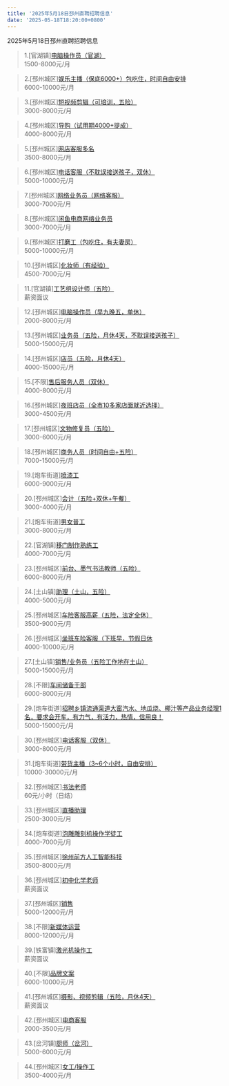 ```yaml
---
title: '2025年5月18日邳州直聘招聘信息'
date: '2025-05-18T18:20:00+0800'
---
```

2025年5月18日邳州直聘招聘信息
<!--more-->
>1.[官湖镇][电脑操作员（官湖）](https://www.pizhouzhipin.com/job/39489)<br>
>1500-8000元/月

>2.[邳州城区][娱乐主播（保底6000+）包吃住，时间自由安排](https://www.pizhouzhipin.com/job/32908)<br>
>6000-10000元/月

>3.[邳州城区][短视频剪辑（可培训，五险）](https://www.pizhouzhipin.com/job/17269)<br>
>3000-8000元/月

>4.[邳州城区][导购（试用期4000+提成）](https://www.pizhouzhipin.com/job/24762)<br>
>4000-8000元/月

>5.[邳州城区][网店客服多名](https://www.pizhouzhipin.com/job/39009)<br>
>3500-8000元/月

>6.[邳州城区][电话客服（不耽误接送孩子，双休）](https://www.pizhouzhipin.com/job/34519)<br>
>5000-10000元/月

>7.[邳州城区][网络业务员（网络客服）](https://www.pizhouzhipin.com/job/40681)<br>
>3000-7000元/月

>8.[邳州城区][闲鱼电商网络业务员](https://www.pizhouzhipin.com/job/40723)<br>
>3000-7000元/月

>9.[邳州城区][打磨工（包吃住，有夫妻房）](https://www.pizhouzhipin.com/job/11604)<br>
>5000-10000元/月

>10.[邳州城区][化妆师（有经验）](https://www.pizhouzhipin.com/job/26234)<br>
>4500-7000元/月

>11.[官湖镇][工艺组设计师（五险）](https://www.pizhouzhipin.com/job/26761)<br>
>薪资面议

>12.[邳州城区][电脑操作员（早九晚五，单休）](https://www.pizhouzhipin.com/job/38251)<br>
>2000-8000元/月

>13.[邳州城区][业务员（五险，月休4天，不耽误接送孩子）](https://www.pizhouzhipin.com/job/26525)<br>
>5000-15000元/月

>14.[邳州城区][店员（五险，月休4天）](https://www.pizhouzhipin.com/job/17242)<br>
>4000-15000元/月

>15.[不限][售后服务人员（双休）](https://www.pizhouzhipin.com/job/38142)<br>
>4000-8000元/月

>16.[邳州城区][夜班店员（全市10多家店面就近选择）](https://www.pizhouzhipin.com/job/26174)<br>
>3000-4500元/月

>17.[邳州城区][文物修复员（五险）](https://www.pizhouzhipin.com/job/25185)<br>
>3000-6000元/月

>18.[邳州城区][商务人员（时间自由+五险）](https://www.pizhouzhipin.com/job/40693)<br>
>7000-15000元/月

>19.[炮车街道][喷漆工](https://www.pizhouzhipin.com/job/34720)<br>
>6000-9000元/月

>20.[邳州城区][会计（五险+双休+午餐）](https://www.pizhouzhipin.com/job/21052)<br>
>3000-4000元/月

>21.[炮车街道][男女普工](https://www.pizhouzhipin.com/job/39432)<br>
>3000-8000元/月

>22.[官湖镇][移门制作熟练工](https://www.pizhouzhipin.com/job/40758)<br>
>4000-7000元/月

>23.[邳州城区][前台、墨气书法教师（五险）](https://www.pizhouzhipin.com/job/25491)<br>
>6000-8000元/月

>24.[土山镇][助理（土山，五险）](https://www.pizhouzhipin.com/job/40672)<br>
>4000-5000元/月

>25.[邳州城区][车险客服高薪（五险，法定全休）](https://www.pizhouzhipin.com/job/30882)<br>
>3500-9000元/月

>26.[邳州城区][坐班车险客服（下班早，节假日休](https://www.pizhouzhipin.com/job/30881)<br>
>4000-10000元/月

>27.[土山镇][销售/业务员（五险工作地在土山）](https://www.pizhouzhipin.com/job/39494)<br>
>5000-15000元/月

>28.[不限][车间储备干部](https://www.pizhouzhipin.com/job/34587)<br>
>6000-8000元/月

>29.[炮车街道][招聘乡镇流通渠道大窑汽水、地瓜烧、椰汁等产品业务经理1名，要求会开车，有力气，有活力，热情，信用良！](https://www.pizhouzhipin.com/job/40797)<br>
>5000-15000元/月

>30.[邳州城区][电话客服（双休）](https://www.pizhouzhipin.com/job/29207)<br>
>3000-8000元/月

>31.[炮车街道][带货主播（3~6个小时，自由安排）](https://www.pizhouzhipin.com/job/40326)<br>
>10000-30000元/月

>32.[邳州城区][书法老师](https://www.pizhouzhipin.com/job/40786)<br>
>60元/小时（日结）

>33.[邳州城区][直播助理](https://www.pizhouzhipin.com/job/40793)<br>
>2500-3000元/月

>34.[炮车街道][泡雕雕刻机操作学徒工](https://www.pizhouzhipin.com/job/34772)<br>
>4000-7000元/月

>35.[邳州城区][徐州前方人工智能科技](https://www.pizhouzhipin.com/job/40792)<br>
>3500-8000元/月

>36.[邳州城区][初中化学老师](https://www.pizhouzhipin.com/job/40776)<br>
>薪资面议

>37.[邳州城区][销售](https://www.pizhouzhipin.com/job/33924)<br>
>5000-12000元/月

>38.[不限][新媒体运营](https://www.pizhouzhipin.com/job/40150)<br>
>8000-12000元/月

>39.[铁富镇][激光机操作工](https://www.pizhouzhipin.com/job/28408)<br>
>薪资面议

>40.[不限][品牌文案](https://www.pizhouzhipin.com/job/40733)<br>
>6000-10000元/月

>41.[邳州城区][摄影、视频剪辑（五险，月休4天）](https://www.pizhouzhipin.com/job/34138)<br>
>薪资面议

>42.[邳州城区][电商客服](https://www.pizhouzhipin.com/job/35162)<br>
>2000-3500元/月

>43.[岔河镇][厨师（岔河）](https://www.pizhouzhipin.com/job/28356)<br>
>5000-6000元/月

>44.[邳州城区][女工/操作工](https://www.pizhouzhipin.com/job/40751)<br>
>3500-4000元/月

